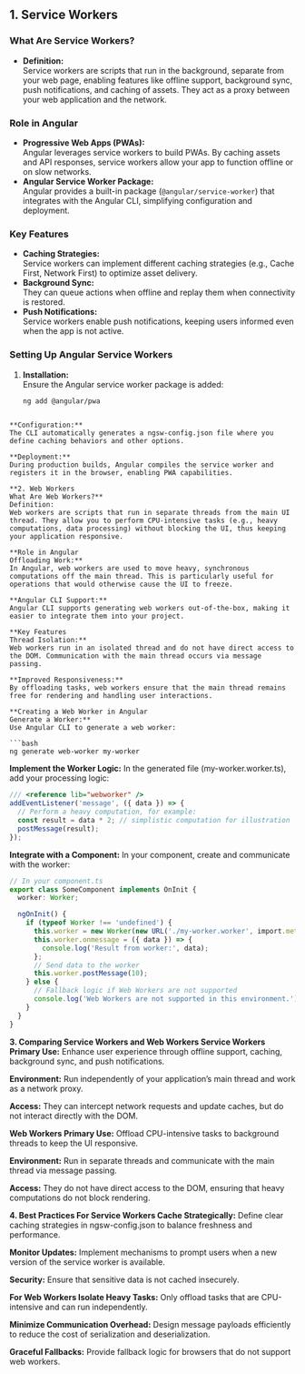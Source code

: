 ## 1. Service Workers

### What Are Service Workers?
- **Definition:**  
  Service workers are scripts that run in the background, separate from your web page, enabling features like offline support, background sync, push notifications, and caching of assets. They act as a proxy between your web application and the network.

### Role in Angular
- **Progressive Web Apps (PWAs):**  
  Angular leverages service workers to build PWAs. By caching assets and API responses, service workers allow your app to function offline or on slow networks.
- **Angular Service Worker Package:**  
  Angular provides a built-in package (`@angular/service-worker`) that integrates with the Angular CLI, simplifying configuration and deployment.
  
### Key Features
- **Caching Strategies:**  
  Service workers can implement different caching strategies (e.g., Cache First, Network First) to optimize asset delivery.
- **Background Sync:**  
  They can queue actions when offline and replay them when connectivity is restored.
- **Push Notifications:**  
  Service workers enable push notifications, keeping users informed even when the app is not active.

### Setting Up Angular Service Workers
1. **Installation:**  
   Ensure the Angular service worker package is added:
   ```bash
   ng add @angular/pwa
```

**Configuration:**
The CLI automatically generates a ngsw-config.json file where you define caching behaviors and other options.

**Deployment:**
During production builds, Angular compiles the service worker and registers it in the browser, enabling PWA capabilities.

**2. Web Workers
What Are Web Workers?**
Definition:
Web workers are scripts that run in separate threads from the main UI thread. They allow you to perform CPU-intensive tasks (e.g., heavy computations, data processing) without blocking the UI, thus keeping your application responsive.

**Role in Angular
Offloading Work:**
In Angular, web workers are used to move heavy, synchronous computations off the main thread. This is particularly useful for operations that would otherwise cause the UI to freeze.

**Angular CLI Support:**
Angular CLI supports generating web workers out-of-the-box, making it easier to integrate them into your project.

**Key Features
Thread Isolation:**
Web workers run in an isolated thread and do not have direct access to the DOM. Communication with the main thread occurs via message passing.

**Improved Responsiveness:**
By offloading tasks, web workers ensure that the main thread remains free for rendering and handling user interactions.

**Creating a Web Worker in Angular
Generate a Worker:**
Use Angular CLI to generate a web worker:

```bash
ng generate web-worker my-worker
```
**Implement the Worker Logic:**
In the generated file (my-worker.worker.ts), add your processing logic:

```typescript
/// <reference lib="webworker" />
addEventListener('message', ({ data }) => {
  // Perform a heavy computation, for example:
  const result = data * 2; // simplistic computation for illustration
  postMessage(result);
}); 
```
**Integrate with a Component:**
In your component, create and communicate with the worker:

```typescript
// In your component.ts
export class SomeComponent implements OnInit {
  worker: Worker;

  ngOnInit() {
    if (typeof Worker !== 'undefined') {
      this.worker = new Worker(new URL('./my-worker.worker', import.meta.url));
      this.worker.onmessage = ({ data }) => {
        console.log('Result from worker:', data);
      };
      // Send data to the worker
      this.worker.postMessage(10);
    } else {
      // Fallback logic if Web Workers are not supported
      console.log('Web Workers are not supported in this environment.');
    }
  }
}
```

**3. Comparing Service Workers and Web Workers
Service Workers**
**Primary Use:**
Enhance user experience through offline support, caching, background sync, and push notifications.

**Environment:**
Run independently of your application’s main thread and work as a network proxy.

**Access:**
They can intercept network requests and update caches, but do not interact directly with the DOM.

**Web Workers
Primary Use:**
Offload CPU-intensive tasks to background threads to keep the UI responsive.

**Environment:**
Run in separate threads and communicate with the main thread via message passing.

**Access:**
They do not have direct access to the DOM, ensuring that heavy computations do not block rendering.

**4. Best Practices
For Service Workers
Cache Strategically:**
Define clear caching strategies in ngsw-config.json to balance freshness and performance.

**Monitor Updates:**
Implement mechanisms to prompt users when a new version of the service worker is available.

**Security:**
Ensure that sensitive data is not cached insecurely.

**For Web Workers
Isolate Heavy Tasks:**
Only offload tasks that are CPU-intensive and can run independently.

**Minimize Communication Overhead:**
Design message payloads efficiently to reduce the cost of serialization and deserialization.

**Graceful Fallbacks:**
Provide fallback logic for browsers that do not support web workers.